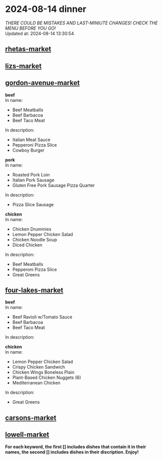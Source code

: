 # 2024-08-14 dinner  
*THERE COULD BE MISTAKES AND LAST-MINIUTE CHANGES! CHECK THE MENU BEFORE YOU GO!*  
Updated at: 2024-08-14 13:30:54  
## [rhetas-market](https://wisc-housingdining.nutrislice.com/menu/rhetas-market/dinner/2024-08-14)  
## [lizs-market](https://wisc-housingdining.nutrislice.com/menu/lizs-market/dinner/2024-08-14)  
## [gordon-avenue-market](https://wisc-housingdining.nutrislice.com/menu/gordon-avenue-market/dinner/2024-08-14)  
**beef**  
In name:   
 - Beef Meatballs  
 - Beef Barbacoa  
 - Beef Taco Meat  
  
In description:   
 - Italian Meat Sauce  
 - Pepperoni Pizza Slice  
 - Cowboy Burger  
  
**pork**  
In name:   
 - Roasted Pork Loin  
 - Italian Pork Sausage  
 - Gluten Free Pork Sausage Pizza Quarter  
  
In description:   
 - Pizza Slice Sausage  
  
**chicken**  
In name:   
 - Chicken Drummies  
 - Lemon Pepper Chicken Salad  
 - Chicken Noodle Soup  
 - Diced Chicken  
  
In description:   
 - Beef Meatballs  
 - Pepperoni Pizza Slice  
 - Great Greens  
  
## [four-lakes-market](https://wisc-housingdining.nutrislice.com/menu/four-lakes-market/dinner/2024-08-14)  
**beef**  
In name:   
 - Beef Ravioli w/Tomato Sauce  
 - Beef Barbacoa  
 - Beef Taco Meat  
  
In description:   
  
**chicken**  
In name:   
 - Lemon Pepper Chicken Salad  
 - Crispy Chicken Sandwich  
 - Chicken Wings Boneless Plain  
 - Plant-Based Chicken Nuggets (6)  
 - Mediterranean Chicken  
  
In description:   
 - Great Greens  
  
## [carsons-market](https://wisc-housingdining.nutrislice.com/menu/carsons-market/dinner/2024-08-14)  
## [lowell-market](https://wisc-housingdining.nutrislice.com/menu/lowell-market/dinner/2024-08-14)  
  
**For each keyword, the first [] includes dishes that contain it in their names, the second [] includes dishes in their discription. Enjoy!**  
